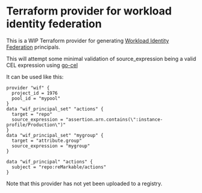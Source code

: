# Terraform provider for workload identity federation

This is a WIP Terraform provider for generating [Workload Identity Federation](https://cloud.google.com/iam/docs/workload-identity-federation) principals.

This will attempt some minimal validation of source_expression being a valid CEL expression using [go-cel](https://github.com/google/cel-go)

It can be used like this:

```hcl
provider "wif" {
  project_id = 1976
  pool_id = "mypool"
}
data "wif_principal_set" "actions" {
  target = "repo"
  source_expression = "assertion.arn.contains(\":instance-profile/Production\")"
}
data "wif_principal_set" "mygroup" {
  target = "attribute.group"
  source_expression = "mygroup"
}

data "wif_principal" "actions" {
  subject = "repo:reMarkable/actions"
}
```

Note that this provider has not yet been uploaded to a registry.

